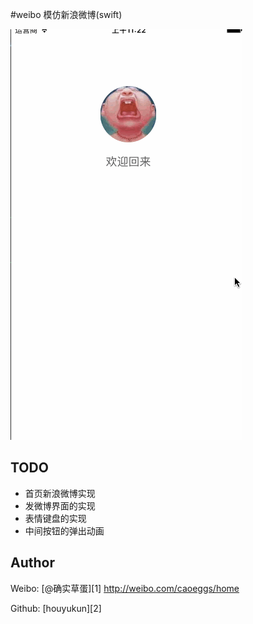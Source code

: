 #weibo
模仿新浪微博(swift)




![](/录屏.gif)

## TODO

- 首页新浪微博实现
- 发微博界面的实现
- 表情键盘的实现
- 中间按钮的弹出动画

## Author

Weibo: [@确实草蛋][1]
http://weibo.com/caoeggs/home

Github: [houyukun][2]
